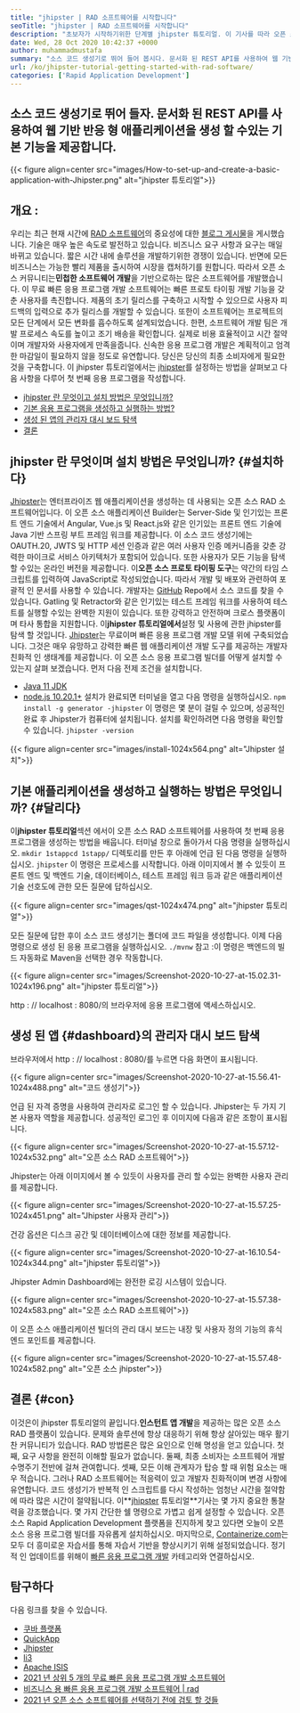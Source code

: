 ```yaml
---
title: "jhipster | RAD 소프트웨어를 시작합니다" 
seoTitle: "jhipster | RAD 소프트웨어를 시작합니다" 
description: "초보자가 시작하기위한 단계별 jhipster 튜토리얼. 이 기사를 따라 오픈 소스 JHIPSTER RAD 소프트웨어를 사용하여 첫 번째 응용 프로그램을 설정하십시오." 
date: Wed, 28 Oct 2020 10:42:37 +0000
author: muhammadmustafa
summary: "소스 코드 생성기로 뛰어 들어 봅시다. 문서화 된 REST API를 사용하여 웹 기반 반응 형 애플리케이션을 생성 할 수있는 기본 기능을 제공합니다." 
url: /ko/jhipster-tutorial-getting-started-with-rad-software/
categories: ['Rapid Application Development']
---
```


## 소스 코드 생성기로 뛰어 들자. 문서화 된 REST API를 사용하여 웹 기반 반응 형 애플리케이션을 생성 할 수있는 기본 기능을 제공합니다.

{{< figure align=center src="images/How-to-set-up-and-create-a-basic-application-with-Jhipster.png" alt="jhipster 튜토리얼">}}


## 개요 :
우리는 최근 현재 시간에 [RAD 소프트웨어][2]의 중요성에 대한 [블로그 게시물][1]을 게시했습니다. 기술은 매우 높은 속도로 발전하고 있습니다. 비즈니스 요구 사항과 요구는 매일 바뀌고 있습니다. 짧은 시간 내에 솔루션을 개발하기위한 경쟁이 있습니다. 반면에 모든 비즈니스는 가능한 빨리 제품을 출시하여 시장을 캡처하기를 원합니다. 따라서 오픈 소스 커뮤니티는**민첩한 소프트웨어 개발**을 기반으로하는 많은 소프트웨어를 개발했습니다. 이 무료 빠른 응용 프로그램 개발 소프트웨어는 빠른 프로토 타이핑 개발 기능을 갖춘 사용자를 촉진합니다. 제품의 초기 릴리스를 구축하고 시작할 수 있으므로 사용자 피드백의 입력으로 추가 릴리스를 개발할 수 있습니다. 또한이 소프트웨어는 프로젝트의 모든 단계에서 모든 변화를 흡수하도록 설계되었습니다.
한편, 소프트웨어 개발 팀은 개발 프로세스 속도를 높이고 조기 배송을 확인합니다. 실제로 비용 효율적이고 시간 절약이며 개발자와 사용자에게 만족을줍니다. 신속한 응용 프로그램 개발은 계획적이고 엄격한 마감일이 필요하지 않을 정도로 유연합니다. 당신은 당신의 최종 소비자에게 필요한 것을 구축합니다. 이 jhipster 튜토리얼에서는 [jhipster][3]를 설정하는 방법을 살펴보고 다음 사항을 다루어 첫 번째 응용 프로그램을 작성합니다.
  * [jhipster 란 무엇이고 설치 방법은 무엇입니까?][4]
  * [기본 응용 프로그램을 생성하고 실행하는 방법?][5]
  * [생성 된 앱의 관리자 대시 보드 탐색][6]
  * [결론][7]

## jhipster 란 무엇이며 설치 방법은 무엇입니까?   {#설치하다}
[Jhipster][3]는 엔터프라이즈 웹 애플리케이션을 생성하는 데 사용되는 오픈 소스 RAD 소프트웨어입니다. 이 오픈 소스 애플리케이션 Builder는 Server-Side 및 인기있는 프론트 엔드 기술에서 Angular, Vue.js 및 React.js와 같은 인기있는 프론트 엔드 기술에 Java 기반 스프링 부트 프레임 워크를 제공합니다. 이 소스 코드 생성기에는 OAUTH.20, JWTS 및 HTTP 세션 인증과 같은 여러 사용자 인증 메커니즘을 갖춘 강력한 마이크로 서비스 아키텍처가 포함되어 있습니다. 또한 사용자가 모든 기능을 탐색 할 수있는 온라인 버전을 제공합니다. 이**오픈 소스 프로토 타이핑 도구**는 약간의 타임 스크립트를 입력하여 JavaScript로 작성되었습니다. 따라서 개발 및 배포와 관련하여 포괄적 인 문서를 사용할 수 있습니다. 개발자는 [GitHub][8] Repo에서 소스 코드를 찾을 수 있습니다. Gatling 및 Retractor와 같은 인기있는 테스트 프레임 워크를 사용하여 테스트를 실행할 수있는 완벽한 지원이 있습니다. 또한 강력하고 안전하며 크로스 플랫폼이며 타사 통합을 지원합니다.
이**jhipster 튜토리얼에서**설정 및 사용에 관한 jhipster를 탐색 할 것입니다. [Jhipster][3]는 무료이며 빠른 응용 프로그램 개발 모델 위에 구축되었습니다. 그것은 매우 유망하고 강력한 빠른 웹 애플리케이션 개발 도구를 제공하는 개발자 친화적 인 생태계를 제공합니다.
이 오픈 소스 응용 프로그램 빌더를 어떻게 설치할 수 있는지 살펴 보겠습니다. 먼저 다음 전제 조건을 설치합니다.
  * [Java 11 JDK][9]
  * [node.js 10.20.1+][10]
설치가 완료되면 터미널을 열고 다음 명령을 실행하십시오.
`npm install -g generator -jhipster`
이 명령은 몇 분이 걸릴 수 있으며, 성공적인 완료 후 Jhipster가 컴퓨터에 설치됩니다.
설치를 확인하려면 다음 명령을 확인할 수 있습니다.
`jhipster -version`

{{< figure align=center src="images/install-1024x564.png" alt="Jhipster 설치">}}


## 기본 애플리케이션을 생성하고 실행하는 방법은 무엇입니까?   {#달리다}
이**jhipster 튜토리얼**섹션 에서이 오픈 소스 RAD 소프트웨어를 사용하여 첫 번째 응용 프로그램을 생성하는 방법을 배웁니다.
터미널 창으로 돌아가서 다음 명령을 실행하십시오.
`mkdir 1stappcd 1stapp/`
디렉토리를 만든 후 아래에 언급 된 다음 명령을 실행하십시오.
`jhipster`
이 명령은 프로세스를 시작합니다. 아래 이미지에서 볼 수 있듯이 프론트 엔드 및 백엔드 기술, 데이터베이스, 테스트 프레임 워크 등과 같은 애플리케이션 기술 선호도에 관한 모든 질문에 답하십시오.

{{< figure align=center src="images/qst-1024x474.png" alt="jhipster 튜토리얼">}}

모든 질문에 답한 후이 소스 코드 생성기는 폴더에 코드 파일을 생성합니다.
이제 다음 명령으로 생성 된 응용 프로그램을 실행하십시오.
`./mvnw`
참고 :이 명령은 백엔드의 빌드 자동화로 Maven을 선택한 경우 작동합니다.

{{< figure align=center src="images/Screenshot-2020-10-27-at-15.02.31-1024x196.png" alt="jhipster 튜토리얼">}}

http : // localhost : 8080/의 브라우저에 응용 프로그램에 액세스하십시오.

## 생성 된 앱   {#dashboard}의 관리자 대시 보드 탐색
브라우저에서 http : // localhost : 8080/를 누르면 다음 화면이 표시됩니다.

{{< figure align=center src="images/Screenshot-2020-10-27-at-15.56.41-1024x488.png" alt="코드 생성기">}}

언급 된 자격 증명을 사용하여 관리자로 로그인 할 수 있습니다. Jhipster는 두 가지 기본 사용자 역할을 제공합니다. 성공적인 로그인 후 이미지에 다음과 같은 조항이 표시됩니다.

{{< figure align=center src="images/Screenshot-2020-10-27-at-15.57.12-1024x532.png" alt="오픈 소스 RAD 소프트웨어">}}

Jhipster는 아래 이미지에서 볼 수 있듯이 사용자를 관리 할 수있는 완벽한 사용자 관리를 제공합니다.

{{< figure align=center src="images/Screenshot-2020-10-27-at-15.57.25-1024x451.png" alt="Jhipster 사용자 관리">}}

건강 옵션은 디스크 공간 및 데이터베이스에 대한 정보를 제공합니다.

{{< figure align=center src="images/Screenshot-2020-10-27-at-16.10.54-1024x344.png" alt="jhipster 튜토리얼">}}

Jhipster Admin Dashboard에는 완전한 로깅 시스템이 있습니다.

{{< figure align=center src="images/Screenshot-2020-10-27-at-15.57.38-1024x583.png" alt="오픈 소스 RAD 소프트웨어">}}

이 오픈 소스 애플리케이션 빌더의 관리 대시 보드는 내장 및 사용자 정의 기능의 휴식 엔드 포인트를 제공합니다.

{{< figure align=center src="images/Screenshot-2020-10-27-at-15.57.48-1024x582.png" alt="오픈 소스 jhipster">}}


## 결론   {#con}
이것은이 jhipster 튜토리얼의 끝입니다.**인스턴트 앱 개발**을 제공하는 많은 오픈 소스 RAD 플랫폼이 있습니다. 문제와 솔루션에 항상 대응하기 위해 항상 살아있는 매우 활기찬 커뮤니티가 있습니다. RAD 방법론은 많은 요인으로 인해 명성을 얻고 있습니다. 첫째, 요구 사항을 완전히 이해할 필요가 없습니다. 둘째, 최종 소비자는 소프트웨어 개발 수명주기 전반에 걸쳐 관여합니다. 셋째, 모든 이해 관계자가 탑승 할 때 위험 요소는 매우 적습니다. 그러나 RAD 소프트웨어는 적응력이 있고 개발자 친화적이며 변경 사항에 유연합니다. 코드 생성기가 반복적 인 스크립트를 다시 작성하는 엄청난 시간을 절약함에 따라 많은 시간이 절약됩니다. 이**[jhipster][3] 튜토리얼**기사는 몇 가지 중요한 통찰력을 강조했습니다. 몇 가지 간단한 쉘 명령으로 가볍고 쉽게 설정할 수 있습니다.
오픈 소스 Rapid Application Development 플랫폼을 진지하게 찾고 있다면 오늘이 오픈 소스 응용 프로그램 빌더를 자유롭게 설치하십시오. 마지막으로, [Containerize.com][11]는 모두 더 흥미로운 자습서를 통해 자습서 기반을 향상시키기 위해 설정되었습니다. 정기적 인 업데이트를 위해이 [빠른 응용 프로그램 개발][2] 카테고리와 연결하십시오.

## 탐구하다
다음 링크를 찾을 수 있습니다.
  * [쿠바 플랫폼][12]
  * [QuickApp][13]
  * [Jhipster][3]
  * [li3][14]
  * [Apache ISIS][15]
  * [2021 년 상위 5 개의 무료 빠른 응용 프로그램 개발 소프트웨어][16]
  * [비즈니스 용 빠른 응용 프로그램 개발 소프트웨어 | rad][17]
  * [2021 년 오픈 소스 소프트웨어를 선택하기 전에 검토 할 것들][18]

  
[1]: https://blog.containerize.com/2020/10/23/how-rad-software-can-help-you-to-grow-business-to-next-level/
[2]: https://products.containerize.com/rad
[3]: https://products.containerize.com/rad/jhipster
[4]: #install
[5]: #run
[6]: #dashboard
[7]: #con
[8]: https://github.com/jhipster/generator-jhipster
[9]: https://www.oracle.com/java/technologies/javase-jdk11-downloads.html
[10]: https://nodejs.org/en/
[11]: https://www.containerize.com/
[12]: https://products.containerize.com/rad/cuba
[13]: https://products.containerize.com/rad/quickapp
[14]: https://products.containerize.com/rad/li3
[15]: https://products.containerize.com/rad/apache-isis
[16]: https://blog.containerize.com/rapid-application-development/top-5-free-rapid-application-development-software-in-2021/
[17]: https://blog.containerize.com/rapid-application-development/rapid-application-development-software-for-business-rad/
[18]: https://blog.containerize.com/cmdb-software/things-to-review-before-opting-open-source-software-in-2021/
